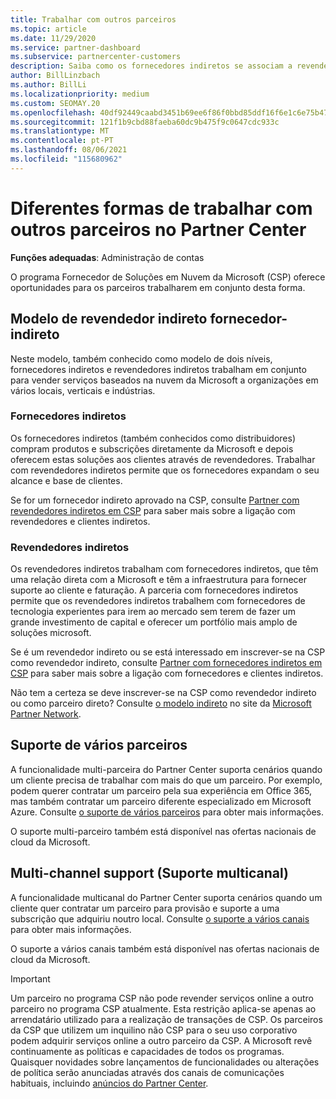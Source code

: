 ```yaml
---
title: Trabalhar com outros parceiros
ms.topic: article
ms.date: 11/29/2020
ms.service: partner-dashboard
ms.subservice: partnercenter-customers
description: Saiba como os fornecedores indiretos se associam a revendedores indiretos no programa Fornecedor de Soluções em Nuvem (CSP) e determine qual o papel certo para si.
author: BillLinzbach
ms.author: BillLi
ms.localizationpriority: medium
ms.custom: SEOMAY.20
ms.openlocfilehash: 40df92449caabd3451b69ee6f86f0bbd85ddf16f6e1c6e75b47613f9d3842ae9
ms.sourcegitcommit: 121f1b9cbd88faeba60dc9b475f9c0647cdc933c
ms.translationtype: MT
ms.contentlocale: pt-PT
ms.lasthandoff: 08/06/2021
ms.locfileid: "115680962"
---
```

# <a name="different-ways-you-can-work-with-other-partners-in-partner-center"></a>Diferentes formas de trabalhar com outros parceiros no Partner Center

**Funções adequadas**: Administração de contas

O programa Fornecedor de Soluções em Nuvem da Microsoft (CSP) oferece oportunidades para os parceiros trabalharem em conjunto desta forma.

## <a name="indirect-provider-indirect-reseller-model"></a>Modelo de revendedor indireto fornecedor-indireto

Neste modelo, também conhecido como modelo de dois níveis, fornecedores indiretos e revendedores indiretos trabalham em conjunto para vender serviços baseados na nuvem da Microsoft a organizações em vários locais, verticais e indústrias.

### <a name="indirect-providers"></a>Fornecedores indiretos

Os fornecedores indiretos (também conhecidos como distribuidores) compram produtos e subscrições diretamente da Microsoft e depois oferecem estas soluções aos clientes através de revendedores. Trabalhar com revendedores indiretos permite que os fornecedores expandam o seu alcance e base de clientes.

Se for um fornecedor indireto aprovado na CSP, consulte [Partner com revendedores indiretos em CSP](indirect-provider-tasks-in-partner-center.md) para saber mais sobre a ligação com revendedores e clientes indiretos.

### <a name="indirect-resellers"></a>Revendedores indiretos

Os revendedores indiretos trabalham com fornecedores indiretos, que têm uma relação direta com a Microsoft e têm a infraestrutura para fornecer suporte ao cliente e faturação. A parceria com fornecedores indiretos permite que os revendedores indiretos trabalhem com fornecedores de tecnologia experientes para irem ao mercado sem terem de fazer um grande investimento de capital e oferecer um portfólio mais amplo de soluções microsoft.

Se é um revendedor indireto ou se está interessado em inscrever-se na CSP como revendedor indireto, consulte [Partner com fornecedores indiretos em CSP](indirect-reseller-tasks-in-partner-center.md) para saber mais sobre a ligação com fornecedores e clientes indiretos.

Não tem a certeza se deve inscrever-se na CSP como revendedor indireto ou como parceiro direto? Consulte [o modelo indireto](https://partner.microsoft.com/cloud-solution-provider/indirect) no site da [Microsoft Partner Network](https://partner.microsoft.com).

## <a name="multi-partner-support"></a>Suporte de vários parceiros

A funcionalidade multi-parceira do Partner Center suporta cenários quando um cliente precisa de trabalhar com mais do que um parceiro. Por exemplo, podem querer contratar um parceiro pela sua experiência em Office 365, mas também contratar um parceiro diferente especializado em Microsoft Azure. Consulte [o suporte de vários parceiros](multipartner.md) para obter mais informações.

O suporte multi-parceiro também está disponível nas ofertas nacionais de cloud da Microsoft.

## <a name="multi-channel-support"></a>Multi-channel support (Suporte multicanal)

A funcionalidade multicanal do Partner Center suporta cenários quando um cliente quer contratar um parceiro para provisão e suporte a uma subscrição que adquiriu noutro local. Consulte [o suporte a vários canais](multichannel.md) para obter mais informações.

O suporte a vários canais também está disponível nas ofertas nacionais de cloud da Microsoft.

> [!IMPORTANT]  
> Um parceiro no programa CSP não pode revender serviços online a outro parceiro no programa CSP atualmente. Esta restrição aplica-se apenas ao arrendatário utilizado para a realização de transações de CSP. Os parceiros da CSP que utilizem um inquilino não CSP para o seu uso corporativo podem adquirir serviços online a outro parceiro da CSP. A Microsoft revê continuamente as políticas e capacidades de todos os programas. Quaisquer novidades sobre lançamentos de funcionalidades ou alterações de política serão anunciadas através dos canais de comunicações habituais, incluindo [anúncios do Partner Center](announcements/index.md).

